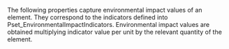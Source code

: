 The following properties capture environmental impact values of an element. They correspond to the indicators defined into Pset_EnvironmentalImpactIndicators.
Environmental impact values are obtained multiplying indicator value per unit by the relevant quantity of the element.
